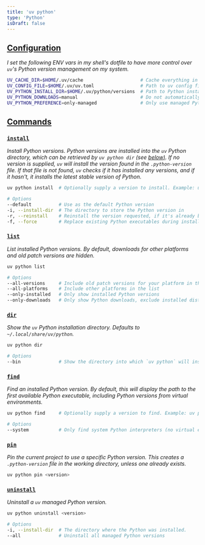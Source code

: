 ```yaml
---
title: 'uv python'
type: 'Python'
isDraft: false
---
```


## [Configuration](#configuration)

_I set the following ENV vars in my shell's dotfile to have more control over `uv`'s Python version management on my system._

```sh
UV_CACHE_DIR=$HOME/.uv/cache                     # Cache everything in ~/.uv
UV_CONFIG_FILE=$HOME/.uv/uv.toml                 # Path to uv config file
UV_PYTHON_INSTALL_DIR=$HOME/.uv/python/versions  # Path to Python installations
UV_PYTHON_DOWNLOADS=manual                       # Do not automatically download managed Python installations
UV_PYTHON_PREFERENCE=only-managed                # Only use managed Python installations; never use system Python installations
```

## [Commands](#commands)

### [`install`](#install)

_Install Python versions. Python versions are installed into the `uv` Python directory, which can be retrieved by `uv python dir` (see <u>[below](#dir))</u>. If no version is supplied, `uv` will install the version found in the `.python-version` file. If that file is not found, `uv` checks if it has installed any versions, and if it hasn't, it installs the latest stable version of Python._

```sh
uv python install  # Optionally supply a version to install. Example: uv python install 3.12

# Options
--default          # Use as the default Python version
-i, --install-dir  # The directory to store the Python version in
-r, --reinstall    # Reinstall the version requested, if it's already been installed
-f, --force        # Replace existing Python executables during installation. Implies --reinstall.
```

### [`list`](#list)

_List installed Python versions. By default, downloads for other platforms and old patch versions are hidden._

```sh
uv python list

# Options
--all-versions     # Include old patch versions for your platform in the list
--all-platforms    # Include other platforms in the list
--only-installed   # Only show installed Python versions
--only-downloads   # Only show Python downloads, exclude installed distros
```

### [`dir`](#dir)

_Show the `uv` Python installation directory. Defaults to `~/.local/share/uv/python`._

```sh
uv python dir

# Options
--bin              # Show the directory into which `uv python` will install Python executables
```

### [`find`](#find)

_Find an installed Python version. By default, this will display the path to the first available Python executable, including Python versions from virtual environments._

```sh
uv python find     # Optionally supply a version to find. Example: uv python find 3.12

# Options
--system           # Only find system Python interpreters (no virtual environment Pythons)
```

### [`pin`](#pin)

_Pin the current project to use a specific Python version. This creates a `.python-version` file in the working directory, unless one already exists._

```sh
uv python pin <version>
```

### [`uninstall`](#uninstall)

_Uninstall a `uv` managed Python version._

```sh
uv python uninstall <version>

# Options
-i, --install-dir  # The directory where the Python was installed.
--all              # Uninstall all managed Python versions
```

